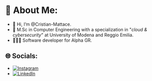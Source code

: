 # 💫 About Me:
- 👋 Hi, I’m @Cristian-Mattace.
- 🌱 M.Sc in Computer Engineering with a specialization in "_cloud & cybersecurity_" at University of Modena and Reggio Emilia.
- 👨🏻‍💻 Software developer for Alpha GR.

## 🌐 Socials:
- [![Instagram](https://img.shields.io/badge/Instagram-%23E4405F.svg?logo=Instagram&logoColor=white)](https://instagram.com/cristian.mattace) 
- [![LinkedIn](https://img.shields.io/badge/LinkedIn-%230077B5.svg?logo=linkedin&logoColor=white)](https://www.linkedin.com/in/cristian-mattace-2b8543228/) 


<!---
Cristian-Mattace/Cristian-Mattace is a ✨ special ✨ repository because its `README.md` (this file) appears on your GitHub profile.
You can click the Preview link to take a look at your changes.
--->
